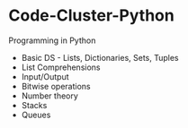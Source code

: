 # Code-Cluster-Python
Programming in Python
- Basic DS - Lists, Dictionaries, Sets, Tuples
- List Comprehensions
- Input/Output
- Bitwise operations
- Number theory
- Stacks
- Queues
